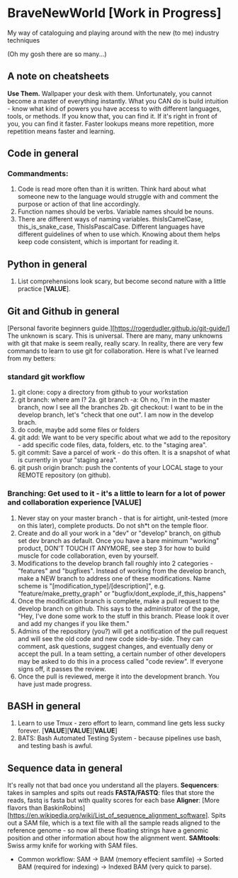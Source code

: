 # BraveNewWorld \[Work in Progress\]
My way of cataloguing and playing around with the new (to me) industry techniques

(Oh my gosh there are so many...)

## A note on cheatsheets
**Use Them.** Wallpaper your desk with them. Unfortunately, you cannot become a master of everything instantly. What you CAN do is build intuition - know what kind of powers you have access to with different languages, tools, or methods. If you know that, you can find it. If it's right in front of you, you can find it faster. Faster lookups means more repetition, more repetition means faster and learning. 

## Code in general
### Commandments:
1. Code is read more often than it is written. Think hard about what someone new to the language would struggle with and comment the purpose or action of that line accordingly. 
2. Function names should be verbs. Variable names should be nouns. 
3. There are different ways of naming variables. thisIsCamelCase, this_is_snake_case, ThisIsPascalCase. Different languages have different guidelines of when to use which. Knowing about them helps keep code consistent, which is important for reading it. 

## Python in general
1. List comprehensions look scary, but become second nature with a little practice \[**VALUE**\]. 

## Git and Github in general 
[Personal favorite beginners guide.][https://rogerdudler.github.io/git-guide/]
The unknown is scary. This is universal. There are many, many unknowns with git that make is seem really, really scary. In reality, there are very few commands to learn to use git for collaboration. Here is what I've learned from my betters:

### standard git workflow
1. git clone: copy a directory from github to your workstation
2. git branch: where am I?
2a. git branch -a: Oh no, I'm in the master branch, now I see all the branches
2b. git checkout: I want to be in the develop branch, let's "check that one out". I am now in the develop brach. 
3. do code, maybe add some files or folders
4. git add: We want to be very specific about what we add to the repository - add specific code files, data, folders, etc. to the "staging area".
5. git commit: Save a parcel of work - do this often. It is a snapshot of what is currently in your "staging area". 
6. git push origin branch: push the contents of your LOCAL stage to your REMOTE repository (on github). 

### Branching: Get used to it - it's a little to learn for a lot of power and collaboration experience \[**VALUE**\]
1. Never stay on your master branch - that is for airtight, unit-tested (more on this later), complete products. Do not sh\*t on the temple floor. 
2. Create and do all your work in a "dev" or "develop" branch, on github set dev branch as default. Once you have a bare minimum "working" product, DON'T TOUCH IT ANYMORE, see step 3 for how to build muscle for code collaboration, even by yourself. 
3. Modifications to the develop branch fall roughly into 2 categories - "features" and "bugfixes". Instead of working from the develop branch, make a NEW branch to address one of these modifications. Name scheme is "\[modification_type\]/\[description\]", e.g. "feature/make_pretty_graph" or "bugfix/dont_explode_if_this_happens"
4. Once the modification branch is complete, make a pull request to the develop branch on github. This says to the administrator of the page, "Hey, I've done some work to the stuff in this branch. Please look it over and add my changes if you like them."
5. Admins of the repository (you?) will get a notification of the pull request and will see the old code and new code side-by-side. They can comment, ask questions, suggest changes, and eventually deny or accept the pull. In a team setting, a certain number of other developers may be asked to do this in a process called "code review". If everyone signs off, it passes the review.  
6. Once the pull is reviewed, merge it into the development branch. You have just made progress. 

## BASH in general
1. Learn to use Tmux - zero effort to learn, command line gets less sucky forever. \[**VALUE**\]\[**VALUE**\]\[**VALUE**\]
2. BATS: Bash Automated Testing System - because pipelines use bash, and testing bash is awful. 

## Sequence data in general
It's really not that bad once you understand all the players.
**Sequencers**: takes in samples and spits out reads
**FASTA/FASTQ**: files that store the reads, fastq is fasta but with quality scores for each base
**Aligner**: [More flavors than BaskinRobins][https://en.wikipedia.org/wiki/List_of_sequence_alignment_software]. Spits out a SAM file, which is a text file with all the sample reads aligned to the reference genome - so now all these floating strings have a genomic position and other information about how the alignment went. 
**SAMtools**: Swiss army knife for working with SAM files.
  - Common workflow: SAM -> BAM (memory effecient samfile) -> Sorted BAM (required for indexing) -> Indexed BAM (very quick to parse). 
  


